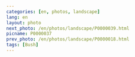 ```yaml
---
categories: [en, photos, landscape]
lang: en
layout: photo
next_photo: /en/photos/landscape/P0000039.html
picname: P0000037
prev_photo: /en/photos/landscape/P0000018.html
tags: [Bush]
---
```

